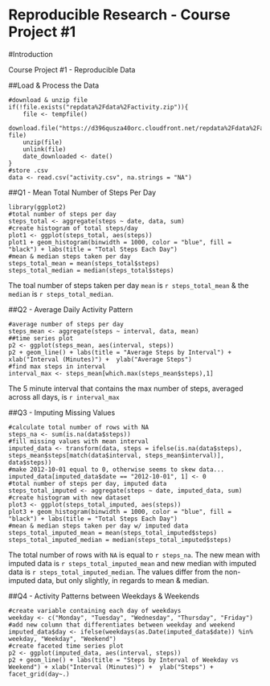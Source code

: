 Reproducible Research - Course Project #1
=========================================

#Introduction

Course Project #1 - Reproducible Data

##Load & Process the Data

```{r load & process, echo=TRUE}
#download & unzip file
if(!file.exists("repdata%2Fdata%2Factivity.zip")){
    file <- tempfile()
    download.file("https://d396qusza40orc.cloudfront.net/repdata%2Fdata%2Factivity.zip", file)
    unzip(file)
    unlink(file)
    date_downloaded <- date()
}
#store .csv
data <- read.csv("activity.csv", na.strings = "NA")
```

##Q1 - Mean Total Number of Steps Per Day

```{r mean total steps per day, echo=TRUE}
library(ggplot2)
#total number of steps per day
steps_total <- aggregate(steps ~ date, data, sum)
#create histogram of total steps/day
plot1 <- ggplot(steps_total, aes(steps))
plot1 + geom_histogram(binwidth = 1000, color = "blue", fill = "black") + labs(title = "Total Steps Each Day")
#mean & median steps taken per day
steps_total_mean = mean(steps_total$steps)
steps_total_median = median(steps_total$steps)
```

The toal number of steps taken per day `mean` is `r steps_total_mean` & the `median` is `r steps_total_median`.

##Q2 - Average Daily Activity Pattern

```{r average steps per day, echo = TRUE}
#average number of steps per day
steps_mean <- aggregate(steps ~ interval, data, mean)
##time series plot
p2 <- ggplot(steps_mean, aes(interval, steps))
p2 + geom_line() + labs(title = "Average Steps by Interval") + xlab("Interval (Minutes)") +  ylab("Average Steps")
#find max steps in interval
interval_max <- steps_mean[which.max(steps_mean$steps),1]
```

The 5 minute interval that contains the max number of steps, averaged across all days, is `r interval_max`

##Q3 - Imputing Missing Values

```{r imputing values, echo = TRUE}
#calculate total number of rows with NA
steps_na <- sum(is.na(data$steps))
#fill missing values with mean interval
imputed_data <- transform(data, steps = ifelse(is.na(data$steps), steps_mean$steps[match(data$interval, steps_mean$interval)], data$steps))
#make 2012-10-01 equal to 0, otherwise seems to skew data...
imputed_data[imputed_data$date == "2012-10-01", 1] <- 0
#total number of steps per day, imputed data
steps_total_imputed <- aggregate(steps ~ date, imputed_data, sum)
#create histogram with new dataset
plot3 <- ggplot(steps_total_imputed, aes(steps))
plot3 + geom_histogram(binwidth = 1000, color = "blue", fill = "black") + labs(title = "Total Steps Each Day")
#mean & median steps taken per day w/ imputed data
steps_total_imputed_mean = mean(steps_total_imputed$steps)
steps_total_imputed_median = median(steps_total_imputed$steps)
```

The total number of rows with `NA` is equal to `r steps_na`.  The new mean with imputed data is `r steps_total_imputed_mean` and new median with imputed data is `r steps_total_imputed_median`.  The values differ from the non-imputed data, but only slightly, in regards to mean & median.  

##Q4 - Activity Patterns between Weekdays & Weekends

```{r activity patterns, echo = TRUE}
#create variable containing each day of weekdays
weekday <- c("Monday", "Tuesday", "Wednesday", "Thursday", "Friday")
#add new column that differentiates between weekday and weekend
imputed_data$day <- ifelse(weekdays(as.Date(imputed_data$date)) %in% weekday, "Weekday", "Weekend")
#create faceted time series plot
p2 <- ggplot(imputed_data, aes(interval, steps))
p2 + geom_line() + labs(title = "Steps by Interval of Weekday vs Weekend") + xlab("Interval (Minutes)") +  ylab("Steps") + facet_grid(day~.)
```